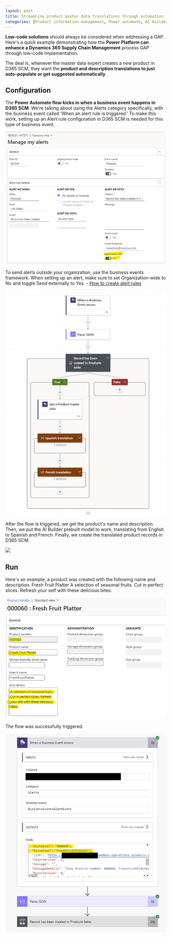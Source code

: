 ```yaml
---
layout: post
title: Streamline product master data translations through automation
categories: [Product information management, Power automate, AI builder]
---
```

**Low-code solutions** should always be considered when addressing a GAP. Here's a quick example demonstrating how the **Power Platform can enhance a Dynamics 365 Supply Chain Management** process GAP through low-code implementation.

The deal is, whenever the master data expert creates a new product in D365 SCM, they want the **product and description translations to just auto-populate or get suggested automatically**.

## Configuration

The **Power Automate flow kicks in when a business event happens in D365 SCM**. We're talking about using the Alerts category specifically, with the business event called 'When an alert rule is triggered.' To make this work, setting up an Alert rule configuration in D365 SCM is needed for this type of business event.

![](/images/streamline-product-master-data-translations-through-automation/alerts.png)

To send alerts outside your organization, use the business events framework. When setting up an alert, make sure to set Organization-wide to No and toggle Send externally to Yes. - [How to create alert rules](https://learn.microsoft.com/en-us/dynamics365/fin-ops-core/fin-ops/get-started/create-alerts)

![](/images/streamline-product-master-data-translations-through-automation/flow.png)

After the flow is triggered, we get the product's name and description. Then, we put the AI Builder prebuilt model to work, translating from English to Spanish and French. Finally, we create the translated product records in D365 SCM.

![](/images/streamline-product-master-data-translations-through-automation/flow2.png)

## Run

Here's an example, a product was created with the following name and description.
 Fresh Fruit Platter
 A selection of seasonal fruits. Cut in perfect slices. Refresh your self with these delicious bites.

![](/images/streamline-product-master-data-translations-through-automation/product.png)

The flow was successfully triggered.

![](/images/streamline-product-master-data-translations-through-automation/run1.png)